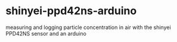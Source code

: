 # shinyei-ppd42ns-arduino
measuring and logging particle concentration in air with the shinyei PPD42NS sensor and an arduino
